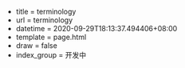  - title = terminology
 - url = terminology
 - datetime = 2020-09-29T18:13:37.494406+08:00
 - template = page.html
 - draw = false
 - index_group = 开发中
